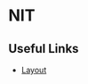 # NIT

## Useful Links

- [Layout](https://medium.com/@drorbiran/the-full-react-native-layout-cheat-sheet-a4147802405c)
